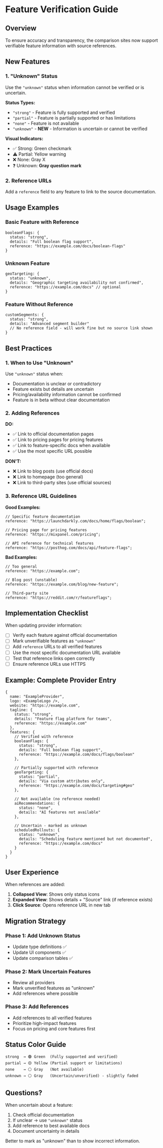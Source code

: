 # Feature Verification Guide

## Overview

To ensure accuracy and transparency, the comparison sites now support verifiable feature information with source references.

## New Features

### 1. "Unknown" Status

Use the `"unknown"` status when information cannot be verified or is uncertain.

**Status Types:**

- `"strong"` - Feature is fully supported and verified
- `"partial"` - Feature is partially supported or has limitations
- `"none"` - Feature is not available
- `"unknown"` - **NEW** - Information is uncertain or cannot be verified

**Visual Indicators:**

- ✅ Strong: Green checkmark
- ⚠️ Partial: Yellow warning
- ❌ None: Gray X
- ❓ Unknown: **Gray question mark**

### 2. Reference URLs

Add a `reference` field to any feature to link to the source documentation.

## Usage Examples

### Basic Feature with Reference

```tsx
booleanFlags: {
  status: "strong",
  details: "Full boolean flag support",
  reference: "https://example.com/docs/boolean-flags"
}
```

### Unknown Feature

```tsx
geoTargeting: {
  status: "unknown",
  details: "Geographic targeting availability not confirmed",
  reference: "https://example.com/docs" // optional
}
```

### Feature Without Reference

```tsx
customSegments: {
  status: "strong",
  details: "Advanced segment builder"
  // No reference field - will work fine but no source link shown
}
```

## Best Practices

### 1. When to Use "Unknown"

Use `"unknown"` status when:

- Documentation is unclear or contradictory
- Feature exists but details are uncertain
- Pricing/availability information cannot be confirmed
- Feature is in beta without clear documentation

### 2. Adding References

**DO:**

- ✅ Link to official documentation pages
- ✅ Link to pricing pages for pricing features
- ✅ Link to feature-specific docs when available
- ✅ Use the most specific URL possible

**DON'T:**

- ❌ Link to blog posts (use official docs)
- ❌ Link to homepage (too general)
- ❌ Link to third-party sites (use official sources)

### 3. Reference URL Guidelines

**Good Examples:**

```tsx
// Specific feature documentation
reference: "https://launchdarkly.com/docs/home/flags/boolean";

// Pricing page for pricing features
reference: "https://mixpanel.com/pricing";

// API reference for technical features
reference: "https://posthog.com/docs/api/feature-flags";
```

**Bad Examples:**

```tsx
// Too general
reference: "https://example.com";

// Blog post (unstable)
reference: "https://example.com/blog/new-feature";

// Third-party site
reference: "https://reddit.com/r/featureflags";
```

## Implementation Checklist

When updating provider information:

- [ ] Verify each feature against official documentation
- [ ] Mark unverifiable features as `"unknown"`
- [ ] Add `reference` URLs to all verified features
- [ ] Use the most specific documentation URL available
- [ ] Test that reference links open correctly
- [ ] Ensure reference URLs use HTTPS

## Example: Complete Provider Entry

```tsx
{
  name: "ExampleProvider",
  logo: <ExampleLogo />,
  website: "https://example.com",
  tagline: {
    status: "strong",
    details: "Feature flag platform for teams",
    reference: "https://example.com"
  },
  features: {
    // Verified with reference
    booleanFlags: {
      status: "strong",
      details: "Full boolean flag support",
      reference: "https://example.com/docs/flags/boolean"
    },

    // Partially supported with reference
    geoTargeting: {
      status: "partial",
      details: "Via custom attributes only",
      reference: "https://example.com/docs/targeting#geo"
    },

    // Not available (no reference needed)
    aiRecommendations: {
      status: "none",
      details: "AI features not available"
    },

    // Uncertain - marked as unknown
    scheduledRollouts: {
      status: "unknown",
      details: "Scheduling feature mentioned but not documented",
      reference: "https://example.com/docs"
    }
  }
}
```

## User Experience

When references are added:

1. **Collapsed View**: Shows only status icons
2. **Expanded View**: Shows details + "Source" link (if reference exists)
3. **Click Source**: Opens reference URL in new tab

## Migration Strategy

### Phase 1: Add Unknown Status

- Update type definitions ✅
- Update UI components ✅
- Update comparison tables ✅

### Phase 2: Mark Uncertain Features

- Review all providers
- Mark unverified features as "unknown"
- Add references where possible

### Phase 3: Add References

- Add references to all verified features
- Prioritize high-impact features
- Focus on pricing and core features first

## Status Color Guide

```
strong  → 🟢 Green  (Fully supported and verified)
partial → 🟡 Yellow (Partial support or limitations)
none    → ⚪ Gray   (Not available)
unknown → ⚪ Gray   (Uncertain/unverified) - slightly faded
```

## Questions?

When uncertain about a feature:

1. Check official documentation
2. If unclear → use `"unknown"` status
3. Add reference to best available docs
4. Document uncertainty in details

Better to mark as "unknown" than to show incorrect information.
